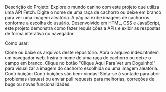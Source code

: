Descrição do Projeto: Explore o mundo canino com este projeto que utiliza uma API Fetch. Digite o nome de uma raça de cachorro ou deixe em branco para ver uma imagem aleatória.
A página exibe imagens de cachorros conforme a escolha do usuário. Desenvolvido em HTML, CSS e JavaScript, este projeto demonstra como fazer requisições a APIs e exibir as respostas de forma interativa no navegador.

Como usar:

Clone ou baixe os arquivos deste repositório.
Abra o arquivo index.htmlem um navegador web.
Insira o nome de uma raça de cachorro ou deixe o campo em branco.
Clique no botão "Clique Aqui Para Ver um Doguinho!" para visualizar a imagem do cachorro escolhida ou uma imagem aleatória.
Contribuição: Contribuições são bem-vindas! Sinta-se à vontade para abrir problemas (issues) ou enviar pull requests para melhorias, correções de bugs ou novas funcionalidades.
